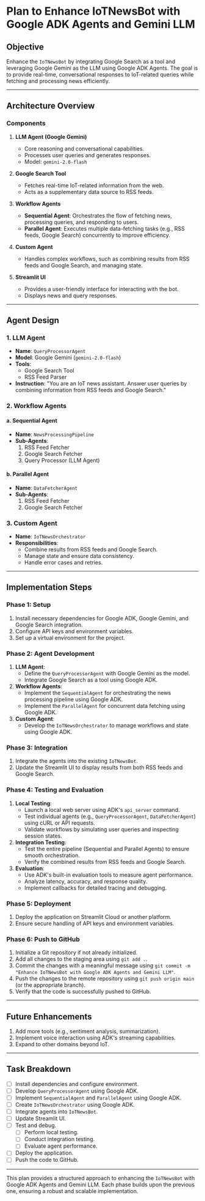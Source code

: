 # Plan to Enhance IoTNewsBot with Google ADK Agents and Gemini LLM

## Objective
Enhance the `IoTNewsBot` by integrating Google Search as a tool and leveraging Google Gemini as the LLM using Google ADK Agents. The goal is to provide real-time, conversational responses to IoT-related queries while fetching and processing news efficiently.

---

## Architecture Overview

### Components
1. **LLM Agent (Google Gemini)**
   - Core reasoning and conversational capabilities.
   - Processes user queries and generates responses.
   - Model: `gemini-2.0-flash`

2. **Google Search Tool**
   - Fetches real-time IoT-related information from the web.
   - Acts as a supplementary data source to RSS feeds.

3. **Workflow Agents**
   - **Sequential Agent**: Orchestrates the flow of fetching news, processing queries, and responding to users.
   - **Parallel Agent**: Executes multiple data-fetching tasks (e.g., RSS feeds, Google Search) concurrently to improve efficiency.

4. **Custom Agent**
   - Handles complex workflows, such as combining results from RSS feeds and Google Search, and managing state.

5. **Streamlit UI**
   - Provides a user-friendly interface for interacting with the bot.
   - Displays news and query responses.

---

## Agent Design

### 1. **LLM Agent**
- **Name**: `QueryProcessorAgent`
- **Model**: Google Gemini (`gemini-2.0-flash`)
- **Tools**:
  - Google Search Tool
  - RSS Feed Parser
- **Instruction**: "You are an IoT news assistant. Answer user queries by combining information from RSS feeds and Google Search."

### 2. **Workflow Agents**
#### a. **Sequential Agent**
- **Name**: `NewsProcessingPipeline`
- **Sub-Agents**:
  1. RSS Feed Fetcher
  2. Google Search Fetcher
  3. Query Processor (LLM Agent)

#### b. **Parallel Agent**
- **Name**: `DataFetcherAgent`
- **Sub-Agents**:
  1. RSS Feed Fetcher
  2. Google Search Fetcher

### 3. **Custom Agent**
- **Name**: `IoTNewsOrchestrator`
- **Responsibilities**:
  - Combine results from RSS feeds and Google Search.
  - Manage state and ensure data consistency.
  - Handle error cases and retries.

---

## Implementation Steps

### Phase 1: Setup
1. Install necessary dependencies for Google ADK, Google Gemini, and Google Search integration.
2. Configure API keys and environment variables.
3. Set up a virtual environment for the project.

### Phase 2: Agent Development
1. **LLM Agent**:
   - Define the `QueryProcessorAgent` with Google Gemini as the model.
   - Integrate Google Search as a tool using Google ADK.
2. **Workflow Agents**:
   - Implement the `SequentialAgent` for orchestrating the news processing pipeline using Google ADK.
   - Implement the `ParallelAgent` for concurrent data fetching using Google ADK.
3. **Custom Agent**:
   - Develop the `IoTNewsOrchestrator` to manage workflows and state using Google ADK.

### Phase 3: Integration
1. Integrate the agents into the existing `IoTNewsBot`.
2. Update the Streamlit UI to display results from both RSS feeds and Google Search.

### Phase 4: Testing and Evaluation
1. **Local Testing**:
   - Launch a local web server using ADK's `api_server` command.
   - Test individual agents (e.g., `QueryProcessorAgent`, `DataFetcherAgent`) using cURL or API requests.
   - Validate workflows by simulating user queries and inspecting session states.
2. **Integration Testing**:
   - Test the entire pipeline (Sequential and Parallel Agents) to ensure smooth orchestration.
   - Verify the combined results from RSS feeds and Google Search.
3. **Evaluation**:
   - Use ADK's built-in evaluation tools to measure agent performance.
   - Analyze latency, accuracy, and response quality.
   - Implement callbacks for detailed tracing and debugging.

### Phase 5: Deployment
1. Deploy the application on Streamlit Cloud or another platform.
2. Ensure secure handling of API keys and environment variables.

### Phase 6: Push to GitHub
1. Initialize a Git repository if not already initialized.
2. Add all changes to the staging area using `git add .`.
3. Commit the changes with a meaningful message using `git commit -m "Enhance IoTNewsBot with Google ADK Agents and Gemini LLM"`.
4. Push the changes to the remote repository using `git push origin main` (or the appropriate branch).
5. Verify that the code is successfully pushed to GitHub.

---

## Future Enhancements
1. Add more tools (e.g., sentiment analysis, summarization).
2. Implement voice interaction using ADK's streaming capabilities.
3. Expand to other domains beyond IoT.

---

## Task Breakdown
- [ ] Install dependencies and configure environment.
- [ ] Develop `QueryProcessorAgent` using Google ADK.
- [ ] Implement `SequentialAgent` and `ParallelAgent` using Google ADK.
- [ ] Create `IoTNewsOrchestrator` using Google ADK.
- [ ] Integrate agents into `IoTNewsBot`.
- [ ] Update Streamlit UI.
- [ ] Test and debug.
  - [ ] Perform local testing.
  - [ ] Conduct integration testing.
  - [ ] Evaluate agent performance.
- [ ] Deploy the application.
- [ ] Push the code to GitHub.

---

This plan provides a structured approach to enhancing the `IoTNewsBot` with Google ADK Agents and Gemini LLM. Each phase builds upon the previous one, ensuring a robust and scalable implementation.
